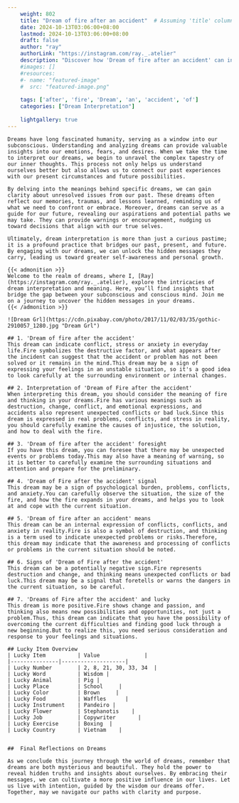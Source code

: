 ```yaml
---
    weight: 802
    title: "Dream of fire after an accident"  # Assuming 'title' column exists
    date: 2024-10-13T03:06:00+08:00
    lastmod: 2024-10-13T03:06:00+08:00
    draft: false
    author: "ray"
    authorLink: "https://instagram.com/ray._.atelier"
    description: "Discover how 'Dream of fire after an accident' can interpret your future and uncover its significant meanings in your life."
    #images: []
    #resources:
    #- name: "featured-image"
    #  src: "featured-image.png"
    
    tags: ['after', 'fire', 'Dream', 'an', 'accident', 'of']
    categories: ["Dream Interpretation"]
    
    lightgallery: true
---
```

    
    Dreams have long fascinated humanity, serving as a window into our subconscious. Understanding and analyzing dreams can provide valuable insights into our emotions, fears, and desires. When we take the time to interpret our dreams, we begin to unravel the complex tapestry of our inner thoughts. This process not only helps us understand ourselves better but also allows us to connect our past experiences with our present circumstances and future possibilities.
    
    By delving into the meanings behind specific dreams, we can gain clarity about unresolved issues from our past. These dreams often reflect our memories, traumas, and lessons learned, reminding us of what we need to confront or embrace. Moreover, dreams can serve as a guide for our future, revealing our aspirations and potential paths we may take. They can provide warnings or encouragement, nudging us toward decisions that align with our true selves.
    
    Ultimately, dream interpretation is more than just a curious pastime; it is a profound practice that bridges our past, present, and future. By engaging with our dreams, we can unlock the hidden messages they carry, leading us toward greater self-awareness and personal growth.
    
    {{< admonition >}}
    Welcome to the realm of dreams, where I, [Ray](https://instagram.com/ray._.atelier), explore the intricacies of dream interpretation and meaning. Here, you’ll find insights that bridge the gap between your subconscious and conscious mind. Join me on a journey to uncover the hidden messages in your dreams.
    {{< /admonition >}}
    
    ![Dream Grl](https://cdn.pixabay.com/photo/2017/11/02/03/35/gothic-2910057_1280.jpg "Dream Grl")
    
    ## 1. 'Dream of fire after the accident'
    This dream can indicate conflict, stress or anxiety in everyday life.Fire symbolizes the destructive factor, and what appears after the incident can suggest that the accident or problem has not been solved or it remains in the mind.This dream may be a sign of expressing your feelings in an unstable situation, so it's a good idea to look carefully at the surrounding environment or internal changes.
    
    ## 2. Interpretation of 'Dream of Fire after the accident'
    When interpreting this dream, you should consider the meaning of fire and thinking in your dreams.Fire has various meanings such as destruction, change, conflict, and emotional expressions, and accidents also represent unexpected conflicts or bad luck.Since this dream is expressed in real problems, conflicts, and stress in reality, you should carefully examine the causes of injustice, the solution, and how to deal with the fire.
    
    ## 3. 'Dream of fire after the accident' foresight
    If you have this dream, you can foresee that there may be unexpected events or problems today.This may also have a meaning of warning, so it is better to carefully examine the surrounding situations and attention and prepare for the preliminary.
    
    ## 4. 'Dream of Fire after the accident' signal
    This dream may be a sign of psychological burden, problems, conflicts, and anxiety.You can carefully observe the situation, the size of the fire, and how the fire expands in your dreams, and helps you to look at and cope with the current situation.
    
    ## 5. 'Dream of fire after an accident' means
    This dream can be an internal expression of conflicts, conflicts, and anxiety in reality.Fire is also a symbol of destruction, and thinking is a term used to indicate unexpected problems or risks.Therefore, this dream may indicate that the awareness and processing of conflicts or problems in the current situation should be noted.
    
    ## 6. Signs of 'Dream of Fire after the accident'
    This dream can be a potentially negative sign.Fire represents destruction and change, and thinking means unexpected conflicts or bad luck.This dream may be a signal that foretells or warns the dangers in the current situation, so be careful.
    
    ## 7. 'Dreams of Fire after the accident' and lucky
    This dream is more positive.Fire shows change and passion, and thinking also means new possibilities and opportunities, not just a problem.Thus, this dream can indicate that you have the possibility of overcoming the current difficulties and finding good luck through a new beginning.But to realize this, you need serious consideration and response to your feelings and situations.
    
    ## Lucky Item Overview
    | Lucky Item          | Value              |
    |---------------|--------------------|
    | Lucky Number        | 2, 8, 21, 30, 33, 34  |
    | Lucky Word          | Wisdom |
    | Lucky Animal        | Pig |
    | Lucky Place         | School     |
    | Lucky Color         | Brown     |
    | Lucky Food          | Waffles      |
    | Lucky Instrument    | Pandeiro |
    | Lucky Flower        | Stephanotis    |
    | Lucky Job           | Copywriter       |
    | Lucky Exercise      | Boxing  |
    | Lucky Country       | Vietnam    |
    
    
    ##  Final Reflections on Dreams
    
    As we conclude this journey through the world of dreams, remember that dreams are both mysterious and beautiful. They hold the power to reveal hidden truths and insights about ourselves. By embracing their messages, we can cultivate a more positive influence in our lives. Let us live with intention, guided by the wisdom our dreams offer. Together, may we navigate our paths with clarity and purpose.
    